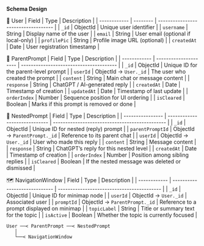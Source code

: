 **Schema Design**

📘 User
| Field        | Type     | Description                         |
| ------------ | -------- | ----------------------------------- |
| `_id`        | ObjectId | Unique user identifier              |
| `username`   | String   | Display name of the user            |
| `email`      | String   | User email (optional if local-only) |
| `profilePic` | String   | Profile image URL (optional)        |
| `createdAt`  | Date     | User registration timestamp         |


💬 ParentPrompt
| Field        | Type                  | Description                             |
| ------------ | --------------------- | --------------------------------------- |
| `_id`        | ObjectId              | Unique ID for the parent-level prompt   |
| `userId`     | ObjectId → `User._id` | The user who created the prompt         |
| `content`    | String                | Main chat or message content            |
| `response`   | String                | ChatGPT / AI-generated reply            |
| `createdAt`  | Date                  | Timestamp of creation                   |
| `updatedAt`  | Date                  | Timestamp of last update                |
| `orderIndex` | Number                | Sequence position for UI ordering       |
| `isCleared`  | Boolean               | Marks if this prompt is removed or done |


🧵 NestedPrompt
| Field            | Type                          | Description                                    |
| ---------------- | ----------------------------- | ---------------------------------------------- |
| `_id`            | ObjectId                      | Unique ID for nested (reply) prompt            |
| `parentPromptId` | ObjectId → `ParentPrompt._id` | Reference to its parent chat                   |
| `userId`         | ObjectId → `User._id`         | User who made this reply                       |
| `content`        | String                        | Message content                                |
| `response`       | String                        | ChatGPT’s reply for this nested level          |
| `createdAt`      | Date                          | Timestamp of creation                          |
| `orderIndex`     | Number                        | Position among sibling replies                 |
| `isCleared`      | Boolean                       | If the nested message was deleted or dismissed |


🗺️ NavigationWindow
| Field        | Type                          | Description                                |
| ------------ | ----------------------------- | ------------------------------------------ |
| `_id`        | ObjectId                      | Unique ID for minimap node                 |
| `userId`     | ObjectId → `User._id`         | Associated user                            |
| `promptId`   | ObjectId → `ParentPrompt._id` | Reference to a prompt displayed on minimap |
| `topicLabel` | String                        | Title or summary text for the topic        |
| `isActive`   | Boolean                       | Whether the topic is currently focused     |


```
User ──< ParentPrompt ──< NestedPrompt
   │
   └──< NavigationWindow
```

